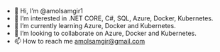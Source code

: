 - 👋 Hi, I’m @amolsamgir1
- 👀 I’m interested in .NET CORE, C#, SQL, Azure, Docker, Kubernetes.
- 🌱 I’m currently learning Azure, Docker and Kubernetes.
- 💞️ I’m looking to collaborate on Azure, Docker and Kubernetes.
- 📫 How to reach me amolsamgir@gmail.com

<!---
amolsamgir1/amolsamgir1 is a ✨ special ✨ repository because its `README.md` (this file) appears on your GitHub profile.
You can click the Preview link to take a look at your changes.
--->
